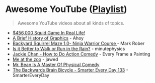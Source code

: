 # Awesome YouTube ([Playlist](https://youtube.com/playlist?list=PLpjqMwJhmfiGFgobP7obKjBkQr-B77Asr&feature=shared))
> Awesome YouTube videos about all kinds of topics.

* [$456,000 Squid Game In Real Life!](https://youtu.be/0e3GPea1Tyg)
* [A Brief History of Graphics](https://youtu.be/QyjyWUrHsFc) - Ahoy
* [Backyard Squirrel Maze 1.0- Ninja Warrior Course ](https://youtu.be/hFZFjoX2cGg) - Mark Rober
* [Is it Better to Walk or Run in the Rain?](https://youtu.be/3MqYE2UuN24) - minutephysics
* [Jackie Chan - How to Do Action Comedy](https://youtu.be/Z1PCtIaM_GQ) -  Every Frame a Painting
* [Me at the zoo](https://youtu.be/jNQXAC9IVRw) - jawed
* [Mr. Bean Is A Master Of Physical Comedy](https://youtu.be/uBUnmdd5-iA)
* [The Backwards Brain Bicycle - Smarter Every Day 133](https://youtu.be/MFzDaBzBlL0) - SmarterEveryDay
